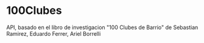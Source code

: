 # 100Clubes
API, basado en el libro de investigacion "100 Clubes de Barrio" de Sebastian Ramirez, Eduardo Ferrer, Ariel Borrelli
